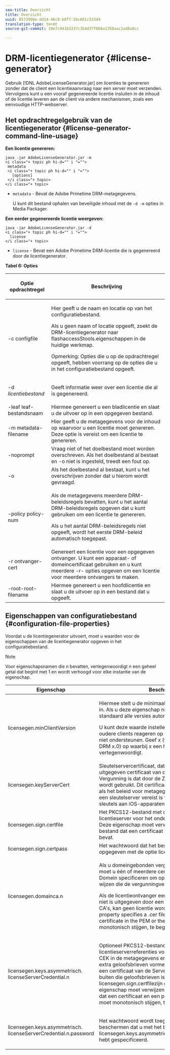 ```yaml
---
seo-title: Overzicht
title: Overzicht
uuid: 857390be-dd14-46c0-b8f7-2bc661c515d4
translation-type: tm+mt
source-git-commit: 19e7c941b3337c3b4d37f0b6a1350aac2ad8a0cc

---
```



# DRM-licentiegenerator {#license-generator}

Gebruik [!DNL AdobeLicenseGenerator.jar] om licenties te genereren zonder dat de client een licentieaanvraag naar een server moet verzenden. Vervolgens kunt u een vooraf gegenereerde licentie insluiten in de inhoud of de licentie leveren aan de client via andere mechanismen, zoals een eenvoudige HTTP-webserver.

## Het opdrachtregelgebruik van de licentiegenerator {#license-generator-command-line-usage}

**Een licentie genereren:**

```
java -jar AdobeLicenseGenerator.jar -m 
<i class="+ topic ph hi-d="" i "="">
 metadata 
 <i class="+ topic ph hi-d="" i "="">
   [options]
 </i class="+ topic>
</i class="+ topic>
```

* `metadata` - Bevat de Adobe Primetime DRM-metagegevens.

   U kunt dit bestand ophalen van beveiligde inhoud met de `-d -m` opties in Media Packager.

**Een eerder gegenereerde licentie weergeven:**

```
java -jar AdobeLicenseGenerator.jar -d 
<i class="+ topic ph hi-d="" i "="">
  license
</i class="+ topic>
```

* `license` - Bevat een Adobe Primetime DRM-licentie die is gegenereerd door de licentiegenerator.

**Tabel 6: Opties**

<table frame="all" colsep="1" rowsep="1" class="+ topic/table adobe-d/table " id="table_skr_vry_n4">  
 <thead class="- topic/thead "> 
  <tr rowsep="1" class="- topic/row "> 
   <th colname="1" class="- topic/entry entry"> <p class="- topic/p ">Optie opdrachtregel </p> </th> 
   <th colname="2" class="- topic/entry entry"> <p class="- topic/p ">Beschrijving </p> </th> 
  </tr> 
 </thead>
 <tbody class="- topic/tbody "> 
  <tr rowsep="1" class="- topic/row "> 
   <td colname="1" class="- topic/entry "><span class="+ topic/ph pr-d/codeph codeph">-c configfile</span> </td> 
   <td colname="2" class="- topic/entry "> <p class="- topic/p ">Hier geeft u de naam en locatie op van het configuratiebestand. </p> <p class="- topic/p ">Als u geen naam of locatie opgeeft, zoekt de DRM-licentiegenerator naar <span class="filepath"> flashaccessStools.eigenschappen</span> in de huidige werkmap. </p> <p>Opmerking:  Opties die u op de opdrachtregel opgeeft, hebben voorrang op de opties die u in het configuratiebestand opgeeft. </p> </td> 
  </tr> 
  <tr rowsep="1" class="- topic/row "> 
   <td colname="1" class="- topic/entry "> <p class="- topic/p ">-d <i class="+ topic/ph hi-d/i "><span class="+ topic/ph pr-d/codeph codeph"> licentiebestand</span></i> </p> </td> 
   <td colname="2" class="- topic/entry "> Geeft informatie weer over een licentie die al is gegenereerd. </td> 
  </tr> 
  <tr rowsep="1" class="- topic/row "> 
   <td colname="1" class="- topic/entry "><span class="+ topic/ph pr-d/codeph codeph">-leaf leaf-bestandsnaam</span> </td> 
   <td colname="2" class="- topic/entry "> Hiermee genereert u een bladlicentie en slaat u de uitvoer op in een opgegeven bestand. </td> 
  </tr> 
  <tr rowsep="1" class="- topic/row "> 
   <td colname="1" class="- topic/entry "><span class="+ topic/ph pr-d/codeph codeph">-m metadata-filename</span> </td> 
   <td colname="2" class="- topic/entry "> Hier geeft u de metagegevens voor de inhoud op waarvoor u een licentie moet genereren. Deze optie is vereist om een licentie te genereren. </td> 
  </tr> 
  <tr rowsep="1" class="- topic/row "> 
   <td colname="1" class="- topic/entry "><span class="codeph"> -noprompt</span> </td> 
   <td colname="2" class="- topic/entry ">Vraag niet of het doelbestand moet worden overschreven. Als het doelbestand al bestaat en <span class="codeph"> -o</span> niet is ingesteld, treedt een fout op. </td> 
  </tr> 
  <tr rowsep="1" class="- topic/row "> 
   <td colname="1" class="- topic/entry "><span class="codeph"> -o</span> </td> 
   <td colname="2" class="- topic/entry "> Als het doelbestand al bestaat, kunt u het overschrijven zonder dat u hierom wordt gevraagd. </td> 
  </tr> 
  <tr rowsep="1" class="- topic/row "> 
   <td colname="1" class="- topic/entry "><span class="+ topic/ph pr-d/codeph codeph">-policy policy-num</span> </td> 
   <td colname="2" class="- topic/entry "> <p>Als de metagegevens meerdere DRM-beleidsregels bevatten, kunt u het aantal DRM-beleidsregels opgeven dat u kunt gebruiken om een licentie te genereren. </p> <p>Als u het aantal DRM-beleidsregels niet opgeeft, wordt het eerste DRM-beleid automatisch toegepast. </p> </td> 
  </tr> 
  <tr rowsep="1" class="- topic/row "> 
   <td colname="1" class="- topic/entry "><span class="+ topic/ph pr-d/codeph codeph">-r ontvanger-cert</span> </td> 
   <td colname="2" class="- topic/entry ">Genereert een licentie voor een opgegeven ontvanger. U kunt een apparaat- of domeincertificaat gebruiken en u kunt meerdere <span class="+ topic/ph pr-d/codeph codeph"> -r- </span>opties opgeven om een licentie voor meerdere ontvangers te maken. </td> 
  </tr> 
  <tr rowsep="0" class="- topic/row "> 
   <td colname="1" class="- topic/entry "><span class="+ topic/ph pr-d/codeph codeph">-root-root-filename</span> </td> 
   <td colname="2" class="- topic/entry "> Hiermee genereert u een hoofdlicentie en slaat u de uitvoer op in een bestand dat u opgeeft. </td> 
  </tr> 
 </tbody> 
</table>

## Eigenschappen van configuratiebestand {#configuration-file-properties}

Voordat u de licentiegenerator uitvoert, moet u waarden voor de eigenschappen van de licentiegenerator opgeven in het configuratiebestand.

>[!NOTE]
>
>Voor eigenschapsnamen die *n* bevatten, vertegenwoordigt *n* een geheel getal dat begint met 1 en wordt verhoogd voor elke instantie van de eigenschap.

<table frame="all" colsep="1" rowsep="1" class="+ topic/table adobe-d/table " id="table_qk1_rry_n4"> 
 <thead class="- topic/thead "> 
  <tr rowsep="1" class="- topic/row "> 
   <th colname="1" class="- topic/entry entry"> Eigenschap </th> 
   <th colname="2" class="- topic/entry entry"> Beschrijving </th> 
  </tr> 
 </thead>
 <tbody class="- topic/tbody "> 
  <tr rowsep="1" class="- topic/row "> 
   <td colname="1" class="- topic/entry "><span class="+ topic/ph pr-d/codeph codeph"> licensegen.minClientVersion</span> </td> 
   <td colname="2" class="- topic/entry "> <p>Hiermee stelt u de minimaal ondersteunde clientversie in. Als u deze eigenschap niet instelt, worden standaard alle versies automatisch ondersteund. </p> <p>U kunt deze waarde instellen om te bepalen hoe oudere clients reageren op de licentievereisten die ze niet ondersteunen. Geef <span class="codeph"> x</span> (voor Adobe Primetime DRM x.0) op waarbij <span class="codeph"> x</span> een hoofdreleasenummer vertegenwoordigt. </p> </td> 
  </tr> 
  <tr rowsep="1" class="- topic/row "> 
   <td colname="1" class="- topic/entry "><span class="+ topic/ph pr-d/codeph codeph"> licensegen.keyServerCert</span> </td> 
   <td colname="2" class="- topic/entry "> Sleutelservercertificaat, dat een door Adobe uitgegeven certificaat van de Server van de Vergunning is dat door de Zeer belangrijke Server wordt gebruikt. Dit certificaat wordt alleen toegepast als het beleid voor metagegevens/DRM aangeeft dat een sleutelserver vereist is voor de levering van sleutels aan iOS-apparaten. </td> 
  </tr> 
  <tr rowsep="1" class="- topic/row "> 
   <td colname="1" class="- topic/entry "><span class="+ topic/ph pr-d/codeph codeph"> licensegen.sign.certfile</span> </td> 
   <td colname="2" class="- topic/entry "> Het PKCS12-bestand met de referenties van de licentieserver voor het ondertekenen van licenties. Deze eigenschap moet verwijzen naar een .pfx-bestand dat een certificaat en een persoonlijke sleutel bevat. </td> 
  </tr> 
  <tr rowsep="1" class="- topic/row "> 
   <td colname="1" class="- topic/entry "><span class="+ topic/ph pr-d/codeph codeph"> licensegen.sign.certpass</span> </td> 
   <td colname="2" class="- topic/entry ">Het wachtwoord dat het bestand beveiligt dat u hebt opgegeven met de optie <span class="+ topic/ph pr-d/codeph codeph"> licensegen.sign.certfile</span> . </td> 
  </tr> 
  <tr rowsep="1" class="- topic/row "> 
   <td colname="1" class="- topic/entry "><span class="+ topic/ph pr-d/codeph codeph">licensegen.domainca.n</span> </td> 
   <td colname="2" class="- topic/entry "> <p>Als u domeingebonden vergunningen produceert, moet u één of meerdere certificaten van MAC van het Domein specificeren om op de domeinautoriteiten te wijzen die de vergunningverlener kan vertrouwen. </p> <p>Als de licentieontvanger een domeincertificaat is, dat niet is uitgegeven door een van de opgegeven Domein CA's, kan geen licentie worden gegenereerd. This property specifies a <span class="filepath"> .cer</span> file that includes the certificate in the PEM or the DER format. <span class="codeph">n</span> moet monotonisch stijgen, te beginnen met 1. </p> </td> 
  </tr> 
  <tr rowsep="1" class="- topic/row "> 
   <td colname="1" class="- topic/entry "> 
    <lines>
     <span class="+ topic/ph pr-d/codeph codeph">licensegen.keys.asymmetrisch. licenseServerCredential.n</span>
    </lines> </td> 
   <td colname="2" class="- topic/entry "> <p class="- topic/p ">Optioneel PKCS12-bestand met extra licentieserverreferenties voor het decoderen van de CEK in de metagegevens en het DRM-beleid. U kunt extra geloofsbrieven vormen als de inhoud eerder met een certificaat van de Server van de Vergunning buiten die geloofsbrieven is verpakt die met <span class="codeph"> licensegen.sign.certfile</span>zijn gespecificeerd. Deze eigenschap moet verwijzen naar een <span class="filepath"> .pfx</span> -bestand dat een certificaat en een persoonlijke sleutel bevat. <span class="codeph">n</span> moet monotonisch stijgen, te beginnen met 1. </p> </td> 
  </tr> 
  <tr rowsep="0" class="- topic/row "> 
   <td colname="1" class="- topic/entry "> 
    <lines>
     <span class="+ topic/ph pr-d/codeph codeph">licensegen.keys.asymmetrisch. licenseServerCredential.n.password</span>
    </lines> </td> 
   <td colname="2" class="- topic/entry "> <p>Het wachtwoord wordt toegepast om het dossier te beschermen dat u met het<span class="+ topic/ph pr-d/codeph codeph"> bezit licensegen.keys.asymmetric.licenseServerCredential.n</span> hebt gespecificeerd. </p> </td> 
  </tr> 
 </tbody> 
</table>